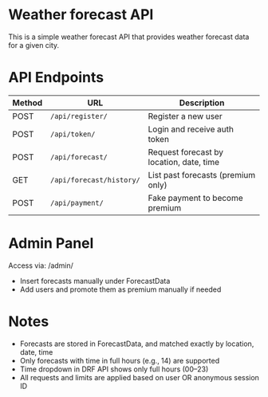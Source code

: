 Weather forecast API
========================
This is a simple weather forecast API that provides weather forecast data for a given city.

API Endpoints
========================

| Method | URL                      | Description                              |
| ------ | ------------------------ | ---------------------------------------- |
| POST   | `/api/register/`         | Register a new user                      |
| POST   | `/api/token/`            | Login and receive auth token             |
| POST   | `/api/forecast/`         | Request forecast by location, date, time |
| GET    | `/api/forecast/history/` | List past forecasts (premium only)       |
| POST   | `/api/payment/`          | Fake payment to become premium           |

Admin Panel
========================
Access via: /admin/

- Insert forecasts manually under ForecastData
- Add users and promote them as premium manually if needed

Notes
========================

- Forecasts are stored in ForecastData, and matched exactly by location, date, time
- Only forecasts with time in full hours (e.g., 14) are supported
- Time dropdown in DRF API shows only full hours (00–23)
- All requests and limits are applied based on user OR anonymous session ID